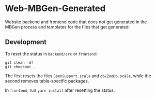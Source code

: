 # Web-MBGen-Generated
Website backend and frontend code that does not get generated in the MBGen process and templates for the files that get generated.

## Development

To reset the status in `backend/src` or `frontend`:
```
git clean -df
git checkout .
```
The first resets the files `JsonSupport.scala` and `db/ZooDb.scala`, while the second removes table-specific packages.

In `frontend`, run `yarn install` after resetting the status.
